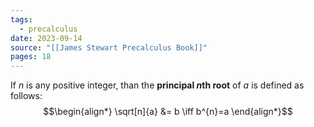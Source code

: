 ```yaml
---
tags:
  - precalculus
date: 2023-09-14
source: "[[James Stewart Precalculus Book]]"
pages: 18
---
```

If $n$ is any positive integer, than the **principal $n$th root** of $a$ is defined as follows:
$$\begin{align*}
\sqrt[n]{a} &= b \iff b^{n}=a
\end{align*}$$
